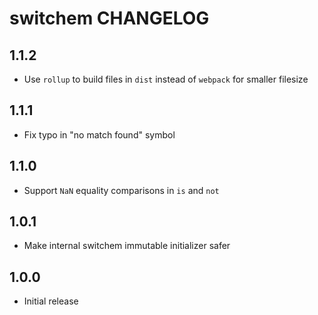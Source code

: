 # switchem CHANGELOG

## 1.1.2

* Use `rollup` to build files in `dist` instead of `webpack` for smaller filesize

## 1.1.1

* Fix typo in "no match found" symbol

## 1.1.0

* Support `NaN` equality comparisons in `is` and `not`

## 1.0.1

* Make internal switchem immutable initializer safer

## 1.0.0

* Initial release
